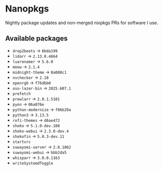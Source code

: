 <!--
SPDX-FileCopyrightText: 2025 Hana Kretzer <hanakretzer@gmail.com>

SPDX-License-Identifier: CC0-1.0
-->

# Nanopkgs

Nightly package updates and non-merged nixpkgs PRs for software I use.

## Available packages

- `drop2beets` -> `6bda199`
- `lidarr` -> `2.13.0.4664`
- `luarenamer` -> `5.6.0`
- `meow` -> `2.1.4`
- `midnight-theme` -> `0a080c1`
- `nvchecker` -> `2.18`
- `openrgb` -> `f76dbb0`
- `osu-lazer-bin` -> `2025.607.1`
- `prefetch`
- `prowlarr` -> `2.0.1.5101`
- `pyon` -> `06a076e`
- `python-modernize` -> `f06b20a`
- `python3` -> `3.13.5`
- `rofi-themes` -> `d6ae472`
- `shoko` -> `5.1.0-dev.108`
- `shoko-webui` -> `2.3.0-dev.4`
- `shokofin` -> `5.0.3-dev.11`
- `startvrc`
- `suwayomi-server` -> `2.0.1862`
- `suwayomi-webui` -> `bbb2da5`
- `whisparr` -> `3.0.0.1163`
- `writeSystemdToggle`
